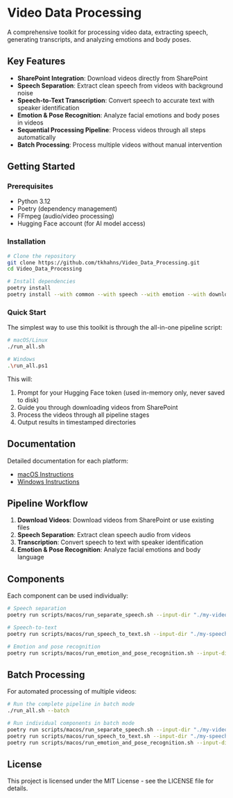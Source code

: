 # Video Data Processing

A comprehensive toolkit for processing video data, extracting speech, generating transcripts, and analyzing emotions and body poses.

## Key Features

- **SharePoint Integration**: Download videos directly from SharePoint
- **Speech Separation**: Extract clean speech from videos with background noise
- **Speech-to-Text Transcription**: Convert speech to accurate text with speaker identification
- **Emotion & Pose Recognition**: Analyze facial emotions and body poses in videos
- **Sequential Processing Pipeline**: Process videos through all steps automatically
- **Batch Processing**: Process multiple videos without manual intervention

## Getting Started

### Prerequisites

- Python 3.12
- Poetry (dependency management)
- FFmpeg (audio/video processing)
- Hugging Face account (for AI model access)

### Installation

```bash
# Clone the repository
git clone https://github.com/tkhahns/Video_Data_Processing.git
cd Video_Data_Processing

# Install dependencies
poetry install
poetry install --with common --with speech --with emotion --with download
```

### Quick Start

The simplest way to use this toolkit is through the all-in-one pipeline script:

```bash
# macOS/Linux
./run_all.sh

# Windows
.\run_all.ps1
```

This will:
1. Prompt for your Hugging Face token (used in-memory only, never saved to disk)
2. Guide you through downloading videos from SharePoint
3. Process the videos through all pipeline stages
4. Output results in timestamped directories

## Documentation

Detailed documentation for each platform:

- [macOS Instructions](docs/macos_instructions.md)
- [Windows Instructions](docs/windows_instructions.md)

## Pipeline Workflow

1. **Download Videos**: Download videos from SharePoint or use existing files
2. **Speech Separation**: Extract clean speech audio from videos
3. **Transcription**: Convert speech to text with speaker identification
4. **Emotion & Pose Recognition**: Analyze facial emotions and body language

## Components

Each component can be used individually:

```bash
# Speech separation
poetry run scripts/macos/run_separate_speech.sh --input-dir "./my-videos"

# Speech-to-text
poetry run scripts/macos/run_speech_to_text.sh --input-dir "./my-speech"

# Emotion and pose recognition
poetry run scripts/macos/run_emotion_and_pose_recognition.sh --input-dir "./my-videos"
```

## Batch Processing

For automated processing of multiple videos:

```bash
# Run the complete pipeline in batch mode
./run_all.sh --batch

# Run individual components in batch mode
poetry run scripts/macos/run_separate_speech.sh --input-dir "./my-videos" --batch
poetry run scripts/macos/run_speech_to_text.sh --input-dir "./my-speech" --batch
poetry run scripts/macos/run_emotion_and_pose_recognition.sh --input-dir "./my-videos" --batch
```

## License

This project is licensed under the MIT License - see the LICENSE file for details.
